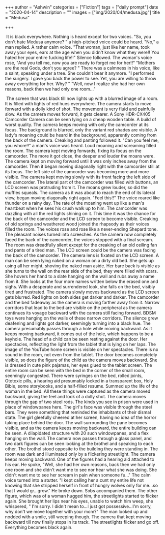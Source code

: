 +++
author = "Ashwin"
categories = ["Fiction"]
tags = ["daily prompt"]
date = "2020-04-14"
description = ""
images = ["img/2020/04/medusa.jpg"]
title = "Medusa"

+++

​      It is black everywhere. Nothing is heard except for two voices. "So, you don't hate Medusa anymore? " a high-pitched voice could be heard. "No," a man replied. A rather calm voice. "That woman, just like her name, took away your eyes, ears at the age when you didn't know what they were!! You hated her your entire fucking life!!" Silence followed. The woman's voice rose, "And you tell me, now you are ready to forget me for her!!" "Mothers are the real Gods, don't you agree? " There was a calmness in his voice,  like a saint, speaking under a tree. She couldn't bear it anymore. "I performed the surgery. I gave you back the power to see. Yet, you are willing to throw away everything for her. Why? " "Well, now I realize she had her own reasons, back then we had only one room..."

​				The screen that was black till now lights up with a blurred image of a room. It is filled with lights of red hues everywhere. The camera starts to move forward with a dolly kind of shot. The movement is very fluid and painfully slow. As the camera moves forward, it gets clearer. A Sony HDR-CX405 Camcorder Camera can be seen lying on a cheap wooden table. A build of worst quality. The camera keeps moving with only the camcorder at its focus. The background is blurred, only the variant red shades are visible. A lady's moaning could be heard in the background, apparently coming from the back of the camera. Creaking and panting followed it. "Can you feel me, you whore!!" a man's voice was heard. Loud moaning and screaming filled the room. The camera kept moving forwards, fixing its focus on the camcorder. The more it got close, the deeper and louder the moans were. The camera kept on moving forward until it was only inches away from the camcorder. Then it began moving diagonally right with the camcorder still at its focus. The left side of the camcorder was becoming more and more visible. The camera kept moving slowly with its front facing the left side of the camcorder. The lateral part of the camcorder was filled with buttons, an LCD screen was protruding from it. The moans grew louder, so did the muffles squeals. The camera as it was about to reach the end of its lateral view, began moving diagonally right again. "Feel this!!" The voice roared like thunder on a rainy day. The rate of the moaning went up like a man's heartbeat when he sees his crush walk up to him. The camcorder was dazzling with all the red lights shining on it. This time it was the chance for the back of the camcorder and the LCD screen to become visible. Creaking of old springs and weathered wood joined the rhapsody as their voices filled the room. The voices rose and rose like a never-ending Shepard tone. The pleasant noises turned into screeches. As the camera now completely faced the back of the camcorder, the voices stopped with a final scream. The room was dreadfully silent except for the creaking of an old ceiling fan and pants of a tired man. The LCD screen could be the camera was facing the back of the camcorder. The camera lens is fixated on the LCD screen. A man can be seen lying naked on a woman on a dirty old bed. She gets up using all her might, shoving the naked man aside. Her bare back is visible as she turns to the wall on the rear side of the bed, they were filled with scars. She hovers her hand to a slate hanging on the wall and rubs away a name from it. She looks at the four more names written below the erased one and sighs. With a desperate and surrendered look, she falls on the bed, visibly tired and frustrated. The camera slowly moves backward as the LCD screen gets blurred. Red lights on both sides get darker and darker. The camcorder and the bed fadeaway as the camera is moving farther away from it. Narrow corridors that lead to the bed are visible on the peripheral as the camera continues its voyage backward with the camera still facing forward. BDSM toys were hanging on the walls of these narrow corridors. The silence grew deafening and lights got darker, seemingly turning into a black hue. The camera presumably passes through a hole while moving backward. As it keeps moving backward, it comes out of the hole, which happens to be a keyhole. The head of a child can be seen resting against the door. Her spectacles, reflecting the light from the tablet that is lying on her laps. The image of the YouTube home screen is visible on her spectacles. There is no sound in the room, not even from the tablet. The door becomes completely visible, so does the figure of the child as the camera moves backward. She is dressed in cute pink pajamas, her eyes glued to the tablet screen. The entire room can be seen with the bed in the corner of the small room, seemingly congested. There were syringes on the bed, rolled joints, Ototoxic pills, a hearing aid presumably locked in a transparent box, Holy Bible, some storybooks, and a half-filled resume. Summed up the life of the woman in the bed. All these things were captured as the camera moved backward, giving the feel and look of a dolly shot. The camera moves through the gap of two steel rods. The kinds you see in prison were used in place of windowpanes here. The girl's face was visible through the steel bars. They were something that reminded the inhabitants of their dismal state. The girl gleefully cheered at her screen, having no idea of the horror taking place behind the door. The wall surrounding the pane becomes visible, and as the camera keeps moving backward, the entire building can be seen. A dilapidated structure with 20 such windowpanes, and a flex hanging on the wall. The camera now passes through a glass panel, and two dark figures can be seen looking at the brothel and speaking to each other.  The brothel stood opposite to the building they were standing in. The room was dark and illuminated only by a flickering streetlight. The camera keeps moving backward.  One of the figures had a hearing aid attached to his ear. He spoke, "Well, she had her own reasons, back then we had only one room and she didn't want me to see nor hear what she was doing. She didn't want me to see her scream in pain when someone fu..." The calm voice turned into a stutter. "I kept calling her a cunt my entire life not knowing that she stripped herself in front of hungry wolves only for me...so that I would gr...grow." He broke down. Sobs accompanied them. The other figure, which was of a woman hugged him, the streetlights started to flicker again. She brought her lips near his eyes, unable to watch him weep, she whispered, " I'm sorry. I didn't mean to...I just got possessive...I'm sorry, why don't we move together with your mom?" The man looked up and nodded with a smile, still weeping though. The camera that kept moving backward till now finally stops in its track. The streetlights flicker and go off. Everything becomes black again.
